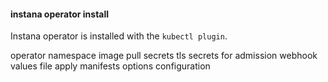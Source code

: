 #### instana operator install

Instana operator is installed with the `kubectl plugin`.

operator namespace
image pull secrets
tls secrets for admission webhook
values file
apply manifests
options configuration
